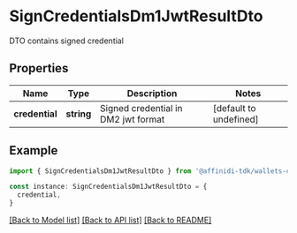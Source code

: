 # SignCredentialsDm1JwtResultDto

DTO contains signed credential

## Properties

| Name           | Type       | Description                         | Notes                  |
| -------------- | ---------- | ----------------------------------- | ---------------------- |
| **credential** | **string** | Signed credential in DM2 jwt format | [default to undefined] |

## Example

```typescript
import { SignCredentialsDm1JwtResultDto } from '@affinidi-tdk/wallets-client'

const instance: SignCredentialsDm1JwtResultDto = {
  credential,
}
```

[[Back to Model list]](../README.md#documentation-for-models) [[Back to API list]](../README.md#documentation-for-api-endpoints) [[Back to README]](../README.md)
